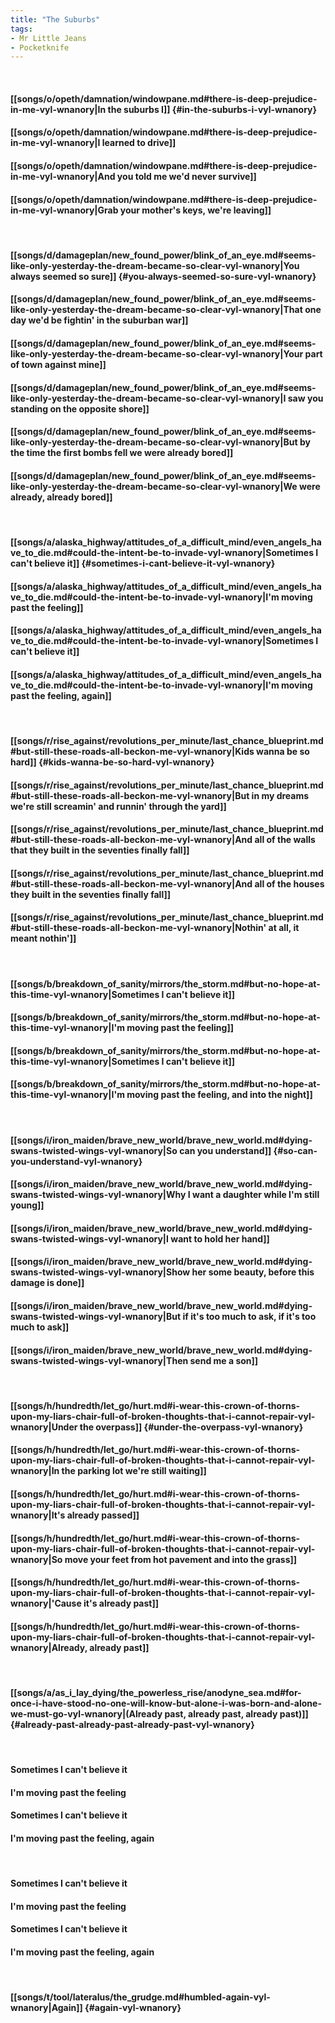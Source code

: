 ```yaml
---
title: "The Suburbs"
tags:
- Mr Little Jeans
- Pocketknife
---
```

&nbsp;
#### [[songs/o/opeth/damnation/windowpane.md#there-is-deep-prejudice-in-me-vyl-wnanory|In the suburbs I]] {#in-the-suburbs-i-vyl-wnanory}
#### [[songs/o/opeth/damnation/windowpane.md#there-is-deep-prejudice-in-me-vyl-wnanory|I learned to drive]]
#### [[songs/o/opeth/damnation/windowpane.md#there-is-deep-prejudice-in-me-vyl-wnanory|And you told me we'd never survive]]
#### [[songs/o/opeth/damnation/windowpane.md#there-is-deep-prejudice-in-me-vyl-wnanory|Grab your mother's keys, we're leaving]]
&nbsp;
#### [[songs/d/damageplan/new_found_power/blink_of_an_eye.md#seems-like-only-yesterday-the-dream-became-so-clear-vyl-wnanory|You always seemed so sure]] {#you-always-seemed-so-sure-vyl-wnanory}
#### [[songs/d/damageplan/new_found_power/blink_of_an_eye.md#seems-like-only-yesterday-the-dream-became-so-clear-vyl-wnanory|That one day we'd be fightin' in the suburban war]]
#### [[songs/d/damageplan/new_found_power/blink_of_an_eye.md#seems-like-only-yesterday-the-dream-became-so-clear-vyl-wnanory|Your part of town against mine]]
#### [[songs/d/damageplan/new_found_power/blink_of_an_eye.md#seems-like-only-yesterday-the-dream-became-so-clear-vyl-wnanory|I saw you standing on the opposite shore]]
#### [[songs/d/damageplan/new_found_power/blink_of_an_eye.md#seems-like-only-yesterday-the-dream-became-so-clear-vyl-wnanory|But by the time the first bombs fell we were already bored]]
#### [[songs/d/damageplan/new_found_power/blink_of_an_eye.md#seems-like-only-yesterday-the-dream-became-so-clear-vyl-wnanory|We were already, already bored]]
&nbsp;
#### [[songs/a/alaska_highway/attitudes_of_a_difficult_mind/even_angels_have_to_die.md#could-the-intent-be-to-invade-vyl-wnanory|Sometimes I can't believe it]] {#sometimes-i-cant-believe-it-vyl-wnanory}
#### [[songs/a/alaska_highway/attitudes_of_a_difficult_mind/even_angels_have_to_die.md#could-the-intent-be-to-invade-vyl-wnanory|I'm moving past the feeling]]
#### [[songs/a/alaska_highway/attitudes_of_a_difficult_mind/even_angels_have_to_die.md#could-the-intent-be-to-invade-vyl-wnanory|Sometimes I can't believe it]]
#### [[songs/a/alaska_highway/attitudes_of_a_difficult_mind/even_angels_have_to_die.md#could-the-intent-be-to-invade-vyl-wnanory|I'm moving past the feeling, again]]
&nbsp;
#### [[songs/r/rise_against/revolutions_per_minute/last_chance_blueprint.md#but-still-these-roads-all-beckon-me-vyl-wnanory|Kids wanna be so hard]] {#kids-wanna-be-so-hard-vyl-wnanory}
#### [[songs/r/rise_against/revolutions_per_minute/last_chance_blueprint.md#but-still-these-roads-all-beckon-me-vyl-wnanory|But in my dreams we're still screamin' and runnin' through the yard]]
#### [[songs/r/rise_against/revolutions_per_minute/last_chance_blueprint.md#but-still-these-roads-all-beckon-me-vyl-wnanory|And all of the walls that they built in the seventies finally fall]]
#### [[songs/r/rise_against/revolutions_per_minute/last_chance_blueprint.md#but-still-these-roads-all-beckon-me-vyl-wnanory|And all of the houses they built in the seventies finally fall]]
#### [[songs/r/rise_against/revolutions_per_minute/last_chance_blueprint.md#but-still-these-roads-all-beckon-me-vyl-wnanory|Nothin' at all, it meant nothin']]
&nbsp;
#### [[songs/b/breakdown_of_sanity/mirrors/the_storm.md#but-no-hope-at-this-time-vyl-wnanory|Sometimes I can't believe it]]
#### [[songs/b/breakdown_of_sanity/mirrors/the_storm.md#but-no-hope-at-this-time-vyl-wnanory|I'm moving past the feeling]]
#### [[songs/b/breakdown_of_sanity/mirrors/the_storm.md#but-no-hope-at-this-time-vyl-wnanory|Sometimes I can't believe it]]
#### [[songs/b/breakdown_of_sanity/mirrors/the_storm.md#but-no-hope-at-this-time-vyl-wnanory|I'm moving past the feeling, and into the night]]
&nbsp;
#### [[songs/i/iron_maiden/brave_new_world/brave_new_world.md#dying-swans-twisted-wings-vyl-wnanory|So can you understand]] {#so-can-you-understand-vyl-wnanory}
#### [[songs/i/iron_maiden/brave_new_world/brave_new_world.md#dying-swans-twisted-wings-vyl-wnanory|Why I want a daughter while I'm still young]]
#### [[songs/i/iron_maiden/brave_new_world/brave_new_world.md#dying-swans-twisted-wings-vyl-wnanory|I want to hold her hand]]
#### [[songs/i/iron_maiden/brave_new_world/brave_new_world.md#dying-swans-twisted-wings-vyl-wnanory|Show her some beauty, before this damage is done]]
#### [[songs/i/iron_maiden/brave_new_world/brave_new_world.md#dying-swans-twisted-wings-vyl-wnanory|But if it's too much to ask, if it's too much to ask]]
#### [[songs/i/iron_maiden/brave_new_world/brave_new_world.md#dying-swans-twisted-wings-vyl-wnanory|Then send me a son]]
&nbsp;
#### [[songs/h/hundredth/let_go/hurt.md#i-wear-this-crown-of-thorns-upon-my-liars-chair-full-of-broken-thoughts-that-i-cannot-repair-vyl-wnanory|Under the overpass]] {#under-the-overpass-vyl-wnanory}
#### [[songs/h/hundredth/let_go/hurt.md#i-wear-this-crown-of-thorns-upon-my-liars-chair-full-of-broken-thoughts-that-i-cannot-repair-vyl-wnanory|In the parking lot we're still waiting]]
#### [[songs/h/hundredth/let_go/hurt.md#i-wear-this-crown-of-thorns-upon-my-liars-chair-full-of-broken-thoughts-that-i-cannot-repair-vyl-wnanory|It's already passed]]
#### [[songs/h/hundredth/let_go/hurt.md#i-wear-this-crown-of-thorns-upon-my-liars-chair-full-of-broken-thoughts-that-i-cannot-repair-vyl-wnanory|So move your feet from hot pavement and into the grass]]
#### [[songs/h/hundredth/let_go/hurt.md#i-wear-this-crown-of-thorns-upon-my-liars-chair-full-of-broken-thoughts-that-i-cannot-repair-vyl-wnanory|'Cause it's already past]]
#### [[songs/h/hundredth/let_go/hurt.md#i-wear-this-crown-of-thorns-upon-my-liars-chair-full-of-broken-thoughts-that-i-cannot-repair-vyl-wnanory|Already, already past]]
&nbsp;
#### [[songs/a/as_i_lay_dying/the_powerless_rise/anodyne_sea.md#for-once-i-have-stood-no-one-will-know-but-alone-i-was-born-and-alone-we-must-go-vyl-wnanory|(Already past, already past, already past)]] {#already-past-already-past-already-past-vyl-wnanory}
&nbsp;
#### Sometimes I can't believe it
#### I'm moving past the feeling
#### Sometimes I can't believe it
#### I'm moving past the feeling, again
&nbsp;
#### Sometimes I can't believe it
#### I'm moving past the feeling
#### Sometimes I can't believe it
#### I'm moving past the feeling, again
&nbsp;
#### [[songs/t/tool/lateralus/the_grudge.md#humbled-again-vyl-wnanory|Again]] {#again-vyl-wnanory}

